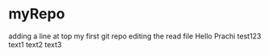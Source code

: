 # myRepo
adding a line at top
my first git repo
editing the read file
Hello Prachi
test123
text1
text2
text3
